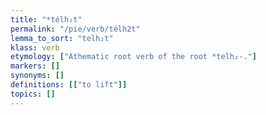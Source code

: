 ```yaml
---
title: "*télh₂t"
permalink: "/pie/verb/télh2t"
lemma_to_sort: "telh₂t"
klass: verb
etymology: ["Athematic root verb of the root *telh₂-."]
markers: []
synonyms: []
definitions: [["to lift"]]
topics: []
---
```

